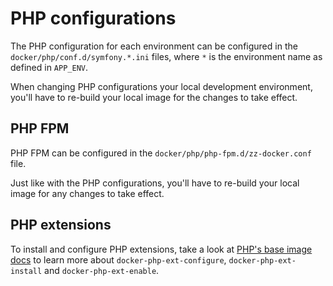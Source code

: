 # PHP configurations

The PHP configuration for each environment can be configured in the 
`docker/php/conf.d/symfony.*.ini` files, where `*` is the environment name as 
defined in `APP_ENV`.

When changing PHP configurations your local development environment, you'll 
have to re-build your local image for the changes to take effect.


## PHP FPM

PHP FPM can be configured in the `docker/php/php-fpm.d/zz-docker.conf` file.

Just like with the PHP configurations, you'll have to re-build your local image 
for any changes to take effect.


## PHP extensions

To install and configure PHP extensions, take a look at [PHP's base image docs](https://hub.docker.com/_/php) 
to learn more about `docker-php-ext-configure`, `docker-php-ext-install` and `docker-php-ext-enable`.
